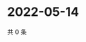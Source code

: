 # 2022-05-14

共 0 条

<!-- BEGIN WEIBO -->
<!-- 最后更新时间 Sat May 14 2022 17:01:01 GMT+0800 (China Standard Time) -->

<!-- END WEIBO -->
